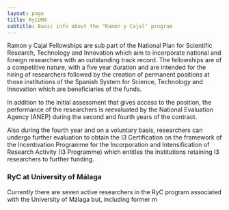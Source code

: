 ```yaml
---
layout: page
title: RyCUMA
subtitle: Basic info about the "Ramón y Cajal" program
---
```


Ramon y Cajal Fellowships are sub part of the National Plan for Scientific Research, Technology and Innovation which aim to incorporate national and foreign researchers with an outstanding track record. The fellowships are of a competitive nature, with a five year duration and are intended for the hiring of researchers followed by the creation of permanent positions at those institutions of the Spanish System for Science, Technology and Innovation which are beneficiaries of the funds.  

In addition to the initial assessment that gives access to the position, the performance of the researchers is reevaluated by the National Evaluation Agency (ANEP) during the second and fourth years of the contract.  

Also during the fourth year and on a voluntary basis, researchers can undergo further evaluation to obtain the I3 Certification on the framework of the Incentivation Programme for the Incorporation and Intensification of Research Activity (I3 Programme) which entitles the institutions retaining I3 researchers to further funding.  

### RyC at University of Málaga

Currently there are seven active researchers in the RyC program associated with the University of Málaga but, including former m

